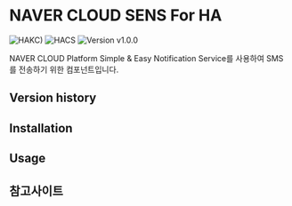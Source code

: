 # NAVER CLOUD SENS For HA

![HAKC)][hakc-shield]
![HACS][hacs-shield]
![Version v1.0.0][version-shield]

NAVER CLOUD Platform Simple &amp; Easy Notification Service를 사용하여 SMS를 전송하기 위한 컴포넌트입니다.


## Version history


## Installation


## Usage


## 참고사이트


[version-shield]: https://img.shields.io/badge/version-v1.0.0-orange.svg
[hakc-shield]: https://img.shields.io/badge/HAKC-Enjoy-blue.svg
[hacs-shield]: https://img.shields.io/badge/HACS-Custom-red.svg
